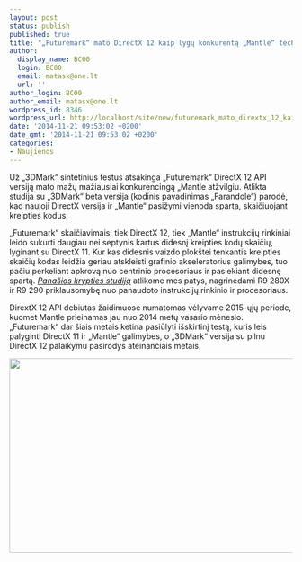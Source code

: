 ```yaml
---
layout: post
status: publish
published: true
title: "„Futuremark“ mato DirectX 12 kaip lygų konkurentą „Mantle“ technologijai"
author:
  display_name: BC00
  login: BC00
  email: matasx@one.lt
  url: ''
author_login: BC00
author_email: matasx@one.lt
wordpress_id: 8346
wordpress_url: http://localhost/site/new/futuremark_mato_dirextx_12_kaip_lygu_konkurenta_mantle_technologijai/
date: '2014-11-21 09:53:02 +0200'
date_gmt: '2014-11-21 09:53:02 +0200'
categories:
- Naujienos
---
```

<p>
	Už &bdquo;3DMark&ldquo; sintetinius testus atsakinga &bdquo;Futuremark&ldquo; DirectX 12 API versiją mato mažų mažiausiai konkurencingą &bdquo;Mantle atžvilgiu. Atlikta studija su &bdquo;3DMark&ldquo; beta versija (kodinis pavadinimas &bdquo;Farandole&ldquo;) parodė, kad naujoji DirectX versija ir &bdquo;Mantle&ldquo; pasižymi vienoda sparta, skaičiuojant kreipties kodus.</p>
<p>
	&bdquo;Futuremark&ldquo; skaičiavimais, tiek DirectX 12, tiek &bdquo;Mantle&ldquo; instrukcijų rinkiniai leido sukurti daugiau nei septynis kartus didesnį kreipties kodų skaičių, lyginant su DirectX 11. Kur kas didesnis vaizdo plok&scaron;tei tenkantis kreipties skaičių kodas leidžia geriau atskleisti grafinio akseleratorius galimybes, tuo pačiu perkeliant apkrovą nuo centrinio procesoriaus ir pasiekiant didesnę spartą. <a href="http://www.technews.lt/naujiena/n/a/dublis_nr_2_amd_mantle_su_msi_r9_280x_gaming_oc.html"><em>Pana&scaron;ios krypties studiją</em></a> atlikome mes patys, nagrinėdami R9 280X ir R9 290 priklausomybę nuo panaudoto instrukcijų rinkinio ir procesoriaus.</p>
<p>
	DirextX 12 API debiutas žaidimuose numatomas vėlyvame 2015-ųjų periode, kuomet Mantle prieinamas jau nuo 2014 metų vasario mėnesio. &bdquo;Futuremark&ldquo; dar &scaron;iais metais ketina pasiūlyti i&scaron;skirtinį testą, kuris leis palyginti DirectX 11 ir &bdquo;Mantle&ldquo; galimybes, o &bdquo;3DMark&ldquo; versija su pilnu DirectX 12 palaikymu pasirodys ateinančiais metais.</p>
<p>
	<img alt="" src="http://technews.lt/userfiles/DX12vsMantle.jpg" style="width: 520px; height: 346px;" /></p>
